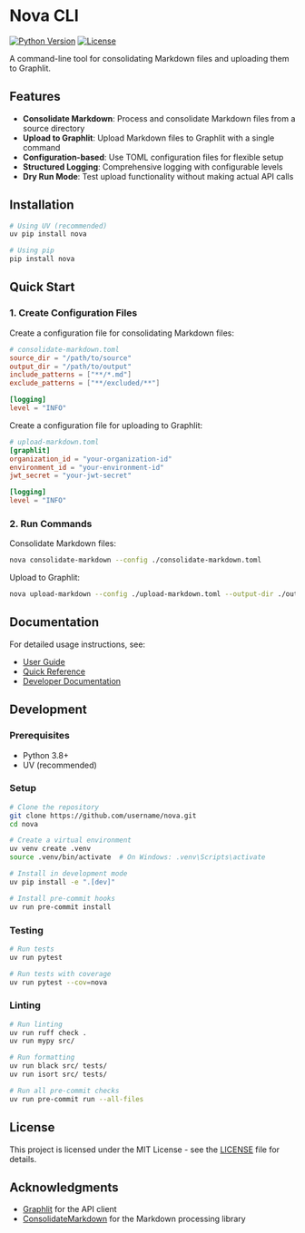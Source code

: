 # Nova CLI

[![Python Version](https://img.shields.io/badge/python-3.8%2B-blue.svg)](https://www.python.org/downloads/)
[![License](https://img.shields.io/badge/license-MIT-green.svg)](LICENSE)

A command-line tool for consolidating Markdown files and uploading them to Graphlit.

## Features

- **Consolidate Markdown**: Process and consolidate Markdown files from a source directory
- **Upload to Graphlit**: Upload Markdown files to Graphlit with a single command
- **Configuration-based**: Use TOML configuration files for flexible setup
- **Structured Logging**: Comprehensive logging with configurable levels
- **Dry Run Mode**: Test upload functionality without making actual API calls

## Installation

```bash
# Using UV (recommended)
uv pip install nova

# Using pip
pip install nova
```

## Quick Start

### 1. Create Configuration Files

Create a configuration file for consolidating Markdown files:

```toml
# consolidate-markdown.toml
source_dir = "/path/to/source"
output_dir = "/path/to/output"
include_patterns = ["**/*.md"]
exclude_patterns = ["**/excluded/**"]

[logging]
level = "INFO"
```

Create a configuration file for uploading to Graphlit:

```toml
# upload-markdown.toml
[graphlit]
organization_id = "your-organization-id"
environment_id = "your-environment-id"
jwt_secret = "your-jwt-secret"

[logging]
level = "INFO"
```

### 2. Run Commands

Consolidate Markdown files:

```bash
nova consolidate-markdown --config ./consolidate-markdown.toml
```

Upload to Graphlit:

```bash
nova upload-markdown --config ./upload-markdown.toml --output-dir ./output
```

## Documentation

For detailed usage instructions, see:

- [User Guide](docs/user_guide.md)
- [Quick Reference](docs/quick_reference.md)
- [Developer Documentation](docs/developer_guide.md)

## Development

### Prerequisites

- Python 3.8+
- UV (recommended)

### Setup

```bash
# Clone the repository
git clone https://github.com/username/nova.git
cd nova

# Create a virtual environment
uv venv create .venv
source .venv/bin/activate  # On Windows: .venv\Scripts\activate

# Install in development mode
uv pip install -e ".[dev]"

# Install pre-commit hooks
uv run pre-commit install
```

### Testing

```bash
# Run tests
uv run pytest

# Run tests with coverage
uv run pytest --cov=nova
```

### Linting

```bash
# Run linting
uv run ruff check .
uv run mypy src/

# Run formatting
uv run black src/ tests/
uv run isort src/ tests/

# Run all pre-commit checks
uv run pre-commit run --all-files
```

## License

This project is licensed under the MIT License - see the [LICENSE](LICENSE) file for details.

## Acknowledgments

- [Graphlit](https://github.com/username/graphlit) for the API client
- [ConsolidateMarkdown](https://github.com/username/consolidate-markdown) for the Markdown processing library
